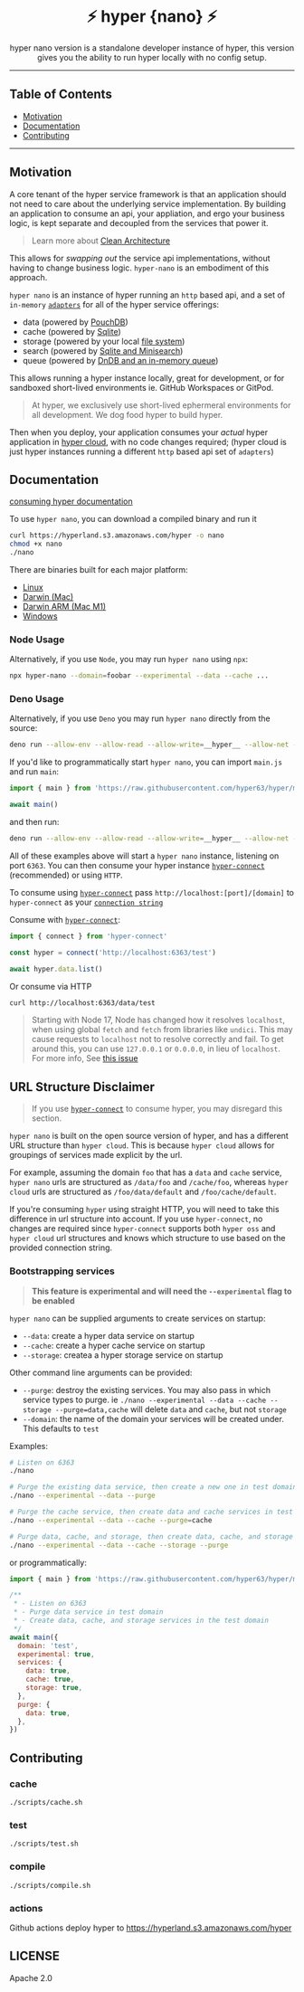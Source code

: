 <h1 align="center">⚡️ hyper {nano} ⚡️</h1>
<p align="center">
  hyper nano version is a standalone developer instance of hyper, this version gives you
  the ability to run hyper locally with no config setup.
</p>

---

## Table of Contents

- [Motivation](#motivation)
- [Documentation](#documentation)
- [Contributing](#contributing)

---

## Motivation

A core tenant of the hyper service framework is that an application should not need to care about
the underlying service implementation. By building an application to consume an api, your
appliation, and ergo your business logic, is kept separate and decoupled from the services that
power it.

> Learn more about [Clean Architecture](https://blog.hyper.io/the-perfect-application-architecture/)

This allows for _swapping out_ the service api implementations, without having to change business
logic. `hyper-nano` is an embodiment of this approach.

`hyper nano` is an instance of hyper running an `http` based api, and a set of `in-memory`
[`adapters`](https://docs.hyper.io/oss/building-your-own-adapter) for all of the hyper service
offerings:

- data (powered by [PouchDB](https://github.com/hyper63/hyper-adapter-pouchdb))
- cache (powered by [Sqlite](https://github.com/hyper63/hyper-adapter-sqlite))
- storage (powered by your local [file system](https://github.com/hyper63/hyper-adapter-fs))
- search (powered by [Sqlite and Minisearch](https://github.com/hyper63/hyper-adapter-minisearch))
- queue (powered by [DnDB and an in-memory queue](https://github.com/hyper63/hyper-adapter-queue))

This allows running a hyper instance locally, great for development, or for sandboxed short-lived
environments ie. GitHub Workspaces or GitPod.

> At hyper, we exclusively use short-lived ephermeral environments for all development. We dog food
> hyper to build hyper.

Then when you deploy, your application consumes your _actual_ hyper application in
[hyper cloud](https://docs.hyper.io), with no code changes required; (hyper cloud is just hyper
instances running a different `http` based api set of `adapters`)

## Documentation

[consuming hyper documentation](https://docs.hyper.io)

To use `hyper nano`, you can download a compiled binary and run it

```sh
curl https://hyperland.s3.amazonaws.com/hyper -o nano
chmod +x nano
./nano
```

There are binaries built for each major platform:

- [Linux](https://hyperland.s3.amazonaws.com/hyper)
- [Darwin (Mac)](https://hyperland.s3.amazonaws.com/hyper-x86_64-apple-darwin)
- [Darwin ARM (Mac M1)](https://hyperland.s3.amazonaws.com/hyper-aarch64-apple-darwin)
- [Windows](https://hyperland.s3.amazonaws.com/hyper-x86_64-pc-windows-msvc.exe)

### Node Usage

Alternatively, if you use `Node`, you may run `hyper nano` using `npx`:

```sh
npx hyper-nano --domain=foobar --experimental --data --cache ...
```

### Deno Usage

Alternatively, if you use `Deno` you may run `hyper nano` directly from the source:

```sh
deno run --allow-env --allow-read --allow-write=__hyper__ --allow-net --unstable --no-check=remote https://raw.githubusercontent.com/hyper63/hyper/main/images/nano/mod.js
```

If you'd like to programmatically start `hyper nano`, you can import `main.js` and run `main`:

```js
import { main } from 'https://raw.githubusercontent.com/hyper63/hyper/main/images/nano/main.js'

await main()
```

and then run:

```sh
deno run --allow-env --allow-read --allow-write=__hyper__ --allow-net --unstable --no-check=remote foo.js
```

All of these examples above will start a `hyper nano` instance, listening on port `6363`. You can
then consume your hyper instance
[`hyper-connect`](https://github.com/hyper63/hyper/tree/main/packages/connect) (recommended) or
using `HTTP`.

To consume using [`hyper-connect`](https://github.com/hyper63/hyper/tree/main/packages/connect) pass
`http://localhost:[port]/[domain]` to `hyper-connect` as your
[`connection string`](https://docs.hyper.io/app-keys#nq-connection-string)

Consume with [`hyper-connect`](https://github.com/hyper63/hyper/tree/main/packages/connect):

```js
import { connect } from 'hyper-connect'

const hyper = connect('http://localhost:6363/test')

await hyper.data.list()
```

Or consume via HTTP

```sh
curl http://localhost:6363/data/test
```

> Starting with Node 17, Node has changed how it resolves `localhost`, when using global `fetch` and
> `fetch` from libraries like `undici`. This may cause requests to `localhost` not to resolve
> correctly and fail. To get around this, you can use `127.0.0.1` or `0.0.0.0`, in lieu of
> `localhost`. For more info, See [this issue](https://github.com/nodejs/node/pull/39987)

## URL Structure Disclaimer

> If you use [`hyper-connect`](https://github.com/hyper63/hyper/tree/main/packages/connect) to
> consume hyper, you may disregard this section.

`hyper nano` is built on the open source version of hyper, and has a different URL structure than
`hyper cloud`. This is because `hyper cloud` allows for groupings of services made explicit by the
url.

For example, assuming the domain `foo` that has a `data` and `cache` service, `hyper nano` urls are
structured as `/data/foo` and `/cache/foo`, whereas `hyper cloud` urls are structured as
`/foo/data/default` and `/foo/cache/default`.

If you're consuming `hyper` using straight HTTP, you will need to take this difference in url
structure into account. If you use `hyper-connect`, no changes are required since `hyper-connect`
supports both `hyper oss` and `hyper cloud` url structures and knows which structure to use based on
the provided connection string.

### Bootstrapping services

> **This feature is experimental and will need the `--experimental` flag to be enabled**

`hyper nano` can be supplied arguments to create services on startup:

- `--data`: create a hyper data service on startup
- `--cache`: create a hyper cache service on startup
- `--storage`: createa a hyper storage service on startup

Other command line arguments can be provided:

- `--purge`: destroy the existing services. You may also pass in which service types to purge. ie
  `./nano --experimental --data --cache --storage --purge=data,cache` will delete `data` and
  `cache`, but not `storage`
- `--domain`: the name of the domain your services will be created under. This defaults to `test`

Examples:

```sh
# Listen on 6363
./nano

# Purge the existing data service, then create a new one in test domain
./nano --experimental --data --purge

# Purge the cache service, then create data and cache services in test domain
./nano --experimental --data --cache --purge=cache

# Purge data, cache, and storage, then create data, cache, and storage services in test domain
./nano --experimental --data --cache --storage --purge
```

or programmatically:

```js
import { main } from 'https://raw.githubusercontent.com/hyper63/hyper/main/images/nano/main.js'

/**
 * - Listen on 6363
 * - Purge data service in test domain
 * - Create data, cache, and storage services in the test domain
 */
await main({
  domain: 'test',
  experimental: true,
  services: {
    data: true,
    cache: true,
    storage: true,
  },
  purge: {
    data: true,
  },
})
```

## Contributing

### cache

```
./scripts/cache.sh
```

### test

```
./scripts/test.sh
```

### compile

```
./scripts/compile.sh
```

### actions

Github actions deploy hyper to https://hyperland.s3.amazonaws.com/hyper

## LICENSE

Apache 2.0
